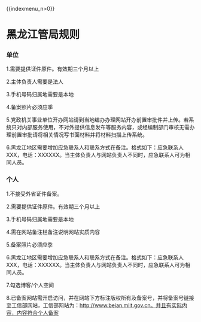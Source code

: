 {{indexmenu_n>0}}

# 黑龙江管局规则

### 单位

1.需要提供证件原件。有效期三个月以上                                                                                                              

2.主体负责人需要是法人                                                                                                                                               

3.手机号码归属地需要是本地                                                                                                                                    

4.备案照片必须应季                                                                                          

5.党政机关事业单位开办网站请到当地编办办理网站开办前置审批件并上传。若系统只对内部服务使用，不对外提供信息发布等服务内容，或经编制部门审核无需办理前置审批请将相关情况写书面材料并将材料扫描上传系统。                                                                        

6.黑龙江地区需要增加应急联系人和联系方式在备注。格式如下：应急联系人XXX，电话：XXXXXX。当主体负责人与网站负责人不同时，应急联系人可为相同人员。

### 个人

1.不接受外省证件备案。                                                                                                                

2.需要提供证件原件。有效期三个月以上                                                                                                                        

3.手机号码归属地需要是本地                                                                                                           

4.需在网站备注栏备注说明网站实质内容                                                                                      

5.备案照片必须应季                                                                                                              

6.黑龙江地区需要增加应急联系人和联系方式在备注。格式如下：应急联系人XXX，电话：XXXXXX。当主体负责人与网站负责人不同时，应急联系人可为相同人员。                                                                   

7.勾选博客/个人空间                                                                                                               

8.已备案网站需开启访问，并在网站下方标注版权所有及备案号，并将备案号链接至工信部网站，工信部网站为：http://www.beian.miit.gov.cn。并且有实际内容，内容符合个人备案